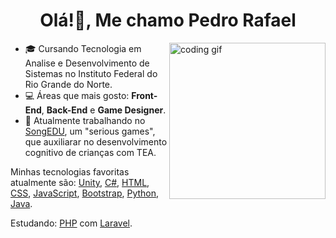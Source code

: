 <h1 align="center">Olá!👋, Me chamo Pedro Rafael</h1>
<img align="right" src="https://media.giphy.com/media/PiQejEf31116URju4V/giphy.gif" alt="coding gif" width="250">

- 🎓 Cursando Tecnologia em Analise e Desenvolvimento de Sistemas no Instituto Federal do Rio Grande do Norte.
- 💻 Áreas que mais gosto: **Front-End**, **Back-End** e **Game Designer**.
- 🚀 Atualmente trabalhando no [SongEDU](https://github.com/orafa81/Project_SongEdu.git), um "serious games", que auxiliarar no desenvolvimento cognitivo de crianças com TEA.
  
Minhas tecnologias favoritas atualmente são: [Unity](https://unity.com/pt), [C#](https://learn.microsoft.com/pt-br/dotnet/csharp/tour-of-csharp/), [HTML](https://developer.mozilla.org/pt-BR/docs/Web/HTML), [CSS](https://developer.mozilla.org/pt-BR/docs/Web/CSS), [JavaScript](https://developer.mozilla.org/pt-BR/docs/Web/JavaScript), [Bootstrap](https://getbootstrap.com/), [Python](https://www.python.org/), [Java](https://www.oracle.com/br/java/technologies/downloads/).

Estudando: [PHP](https://www.php.net/) com [Laravel](https://laravel.com/).

<!--<h3 align="center">Conecte-se comigo!</h3>
<p align="center">
<a href="www.linkedin.com/in/rafael-araujo81" target="blank"><img align="center" src="https://raw.githubusercontent.com/rahuldkjain/github-profile-readme-generator/master/src/images/icons/Social/linked-in-alt.svg" alt="ixahmedxi" height="30" width="40" /></a>
<a href="https://instagram.com/ix.ahmed.xi" target="blank"><img align="center" src="https://raw.githubusercontent.com/rahuldkjain/github-profile-readme-generator/master/src/images/icons/Social/instagram.svg" alt="ixahmedxi" height="30" width="40" /></a>
<a href="https://medium.com/@ixahmedxi" target="blank"><img align="center" src="https://raw.githubusercontent.com/rahuldkjain/github-profile-readme-generator/master/src/images/icons/Social/medium.svg" alt="ixahmedxi" height="30" width="40" /></a>
</p>-->
